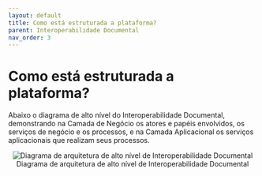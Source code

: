 ```yaml
---
layout: default
title: Como está estruturada a plataforma?
parent: Interoperabilidade Documental
nav_order: 3
---
```

# Como está estruturada a plataforma?

Abaixo o diagrama de alto nível do Interoperabilidade Documental, demonstrando na Camada de Negócio os atores e papéis envolvidos, os serviços de negócio e os processos, e na Camada Aplicacional os serviços aplicacionais que realizam seus processos.

<div style="text-align: center;">
  <img src="../../../assets/images/inter%20doc%20novo%20(1).png" alt="Diagrama de arquitetura de alto nível de Interoperabilidade Documental">
  Diagrama de arquitetura de alto nível de Interoperabilidade Documental
</div>
<br>


